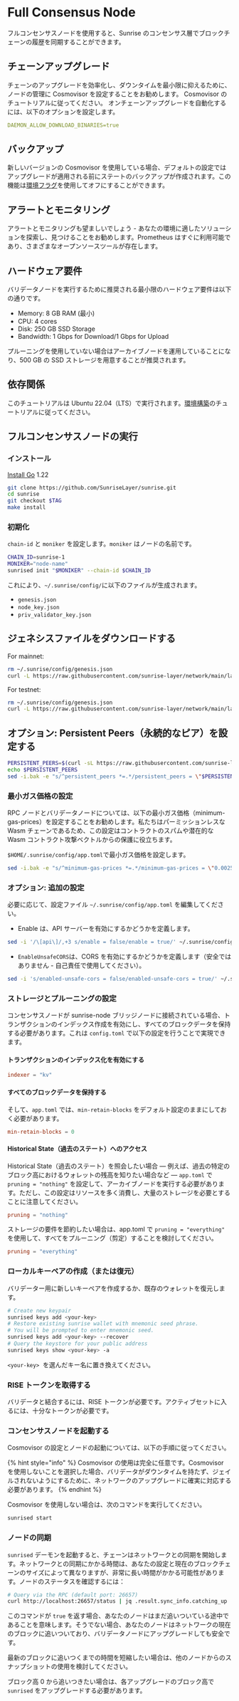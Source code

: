 # Full Consensus Node

フルコンセンサスノードを使用すると、Sunrise のコンセンサス層でブロックチェーンの履歴を同期することができます。

## チェーンアップグレード

チェーンのアップグレードを効率化し、ダウンタイムを最小限に抑えるために、ノードの管理に Cosmovisor を設定することをお勧めします。
Cosmovisor のチュートリアルに従ってください。
オンチェーンアップグレードを自動化するには、以下のオプションを設定します。

```yml
DAEMON_ALLOW_DOWNLOAD_BINARIES=true
```

## バックアップ

新しいバージョンの Cosmovisor を使用している場合、デフォルトの設定ではアップグレードが適用される前にステートのバックアップが作成されます。この機能は[環境フラグ](https://docs.cosmos.network/main/build/tooling/cosmovisor#command-line-arguments-and-environment-variables)を使用してオフにすることができます。

## アラートとモニタリング

アラートとモニタリングも望ましいでしょう - あなたの環境に適したソリューションを探索し、見つけることをお勧めします。Prometheus はすぐに利用可能であり、さまざまなオープンソースツールが存在します。

## ハードウェア要件

バリデータノードを実行するために推奨される最小限のハードウェア要件は以下の通りです。

- Memory: 8 GB RAM (最小)
- CPU: 4 cores
- Disk: 250 GB SSD Storage
- Bandwidth: 1 Gbps for Download/1 Gbps for Upload

プルーニングを使用していない場合はアーカイブノードを運用していることになり、500 GB の SSD ストレージを用意することが推奨されます。

## 依存関係

このチュートリアルは Ubuntu 22.04（LTS）で実行されます。[環境構築](../../resources/environment.md)のチュートリアルに従ってください。

## フルコンセンサスノードの実行

### インストール

[Install Go](https://go.dev/doc/install) 1.22

```bash
git clone https://github.com/SunriseLayer/sunrise.git
cd sunrise
git checkout $TAG
make install
```

### 初期化

`chain-id` と `moniker` を設定します。`moniker` はノードの名前です。

```bash
CHAIN_ID=sunrise-1
MONIKER="node-name"
sunrised init "$MONIKER" --chain-id $CHAIN_ID
```

これにより、`~/.sunrise/config/`に以下のファイルが生成されます。

- `genesis.json`
- `node_key.json`
- `priv_validator_key.json`

## ジェネシスファイルをダウンロードする

For mainnet:

```bash
rm ~/.sunrise/config/genesis.json
curl -L https://raw.githubusercontent.com/sunrise-layer/network/main/launch/sunrise-1/genesis.json -o ~/.sunrise/config/genesis.json
```

For testnet:

```bash
rm ~/.sunrise/config/genesis.json
curl -L https://raw.githubusercontent.com/sunrise-layer/network/main/launch/sunrise-test-1/genesis.json -o ~/.sunrise/config/genesis.json
```

## オプション: Persistent Peers（永続的なピア）を設定する

```bash
PERSISTENT_PEERS=$(curl -sL https://raw.githubusercontent.com/sunrise-layer/network/main/launch/sunrise-1/peers.txt | tr '\n' ',')
echo $PERSISTENT_PEERS
sed -i.bak -e "s/^persistent_peers *=.*/persistent_peers = \"$PERSISTENT_PEERS\"/" $HOME/.sunrise/config/config.toml
```

### 最小ガス価格の設定

RPC ノードとバリデータノードについては、以下の最小ガス価格（minimum-gas-prices）を設定することをお勧めします。私たちはパーミッションレスな Wasm チェーンであるため、この設定はコントラクトのスパムや潜在的な Wasm コントラクト攻撃ベクトルからの保護に役立ちます。

`$HOME/.sunrise/config/app.toml`で最小ガス価格を設定します。

```Bash
sed -i.bak -e "s/^minimum-gas-prices *=.*/minimum-gas-prices = \"0.0025urise\"/" $HOME/.sunrise/config/app.toml
```

### オプション: 追加の設定

必要に応じて、設定ファイル `~/.sunrise/config/app.toml` を編集してください。

- Enable は、API サーバーを有効にするかどうかを定義します。

```bash
sed -i '/\[api\]/,+3 s/enable = false/enable = true/' ~/.sunrise/config/app.toml;
```

- `EnableUnsafeCORS`は、CORS を有効にするかどうかを定義します（安全ではありません - 自己責任で使用してください）。

```bash
sed -i 's/enabled-unsafe-cors = false/enabled-unsafe-cors = true/' ~/.sunrise/config/app.toml;
```

### ストレージとプルーニングの設定

コンセンサスノードが sunrise-node ブリッジノードに接続されている場合、トランザクションのインデックス作成を有効にし、すべてのブロックデータを保持する必要があります。これは `config.toml` で以下の設定を行うことで実現できます。

#### トランザクションのインデックス化を有効にする

```toml
indexer = "kv"
```

#### すべてのブロックデータを保持する

そして、`app.toml` では、`min-retain-blocks` をデフォルト設定のままにしておく必要があります。

```toml
min-retain-blocks = 0
```

#### Historical State（過去のステート）へのアクセス

Historical State（過去のステート）を照会したい場合 — 例えば、過去の特定のブロック高におけるウォレットの残高を知りたい場合など — `app.toml` で `pruning = "nothing"` を設定して、アーカイブノードを実行する必要があります。ただし、この設定はリソースを多く消費し、大量のストレージを必要とすることに注意してください。

```toml
pruning = "nothing"
```

ストレージの要件を節約したい場合は、app.toml で `pruning = "everything"` を使用して、すべてをプルーニング（剪定）することを検討してください。

```toml
pruning = "everything"
```

### ローカルキーペアの作成（または復元）

バリデーター用に新しいキーペアを作成するか、既存のウォレットを復元します。

```Bash
# Create new keypair
sunrised keys add <your-key>
# Restore existing sunrise wallet with mnemonic seed phrase.
# You will be prompted to enter mnemonic seed.
sunrised keys add <your-key> --recover
# Query the keystore for your public address
sunrised keys show <your-key> -a
```

`<your-key>`  を選んだキー名に置き換えてください。

### RISE トークンを取得する

バリデータと結合するには、RISE トークンが必要です。アクティブセットに入るには、十分なトークンが必要です。

### コンセンサスノードを起動する

Cosmovisor の設定とノードの起動については、以下の手順に従ってください。

{% hint style="info" %}
Cosmovisor の使用は完全に任意です。Cosmovisor を使用しないことを選択した場合、バリデータがダウンタイムを持たず、ジェイルされないようにするために、ネットワークのアップグレードに確実に対応する必要があります。
{% endhint %}

Cosmovisor を使用しない場合は、次のコマンドを実行してください。

```bash
sunrised start
```

### ノードの同期

`sunrised` デーモンを起動すると、チェーンはネットワークとの同期を開始します。ネットワークとの同期にかかる時間は、あなたの設定と現在のブロックチェーンのサイズによって異なりますが、非常に長い時間がかかる可能性があります。ノードのステータスを確認するには：

```Bash
# Query via the RPC (default port: 26657)
curl http://localhost:26657/status | jq .result.sync_info.catching_up
```

このコマンドが `true` を返す場合、あなたのノードはまだ追いついている途中であることを意味します。そうでない場合、あなたのノードはネットワークの現在のブロックに追いついており、バリデータノードにアップグレードしても安全です。

最新のブロックに追いつくまでの時間を短縮したい場合は、他のノードからのスナップショットの使用を検討してください。

ブロック高 0 から追いつきたい場合は、各アップグレードのブロック高で `sunrised` をアップグレードする必要があります。
